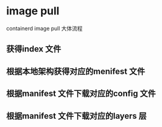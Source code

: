 # image pull

containerd image pull 大体流程

## 获得index 文件



## 根据本地架构获得对应的menifest 文件



## 根据manifest 文件下载对应的config 文件



## 根据manifest 文件下载对应的layers 层





